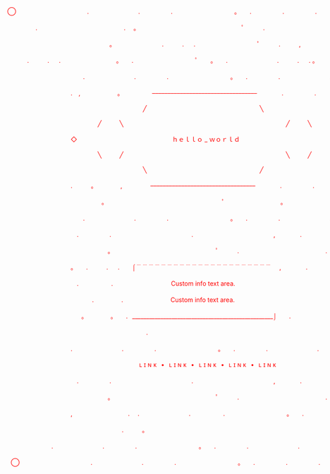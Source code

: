 <p style="white-space: pre; color: red; text-align: center; align: center;">
◯⠀⠀⠀⠀⠀⠀⠀⠀⠀⠀⠀⠀⠀　　.　　　　　　　　.　　　　　.　　　　　　　　　　。　　.　　　　　.　　　　　.　　⠀　　　　　　◯<br/>
  　　　　.　　　　　　　　　　　　　　.  ⠀。　　　　　　　　　　　　　　　　　ﾟ　　　.　　　　　　　　　　　　　　.           <br/>
⠀⠀⠀⠀⠀⠀⠀⠀⠀⠀⠀⠀⠀⠀ 　　　　　　。　　　　　　　　.　　　.　  .　　　　　　　　　　ﾟ　　　.　　　,　　　　　　　　,  　　　.   <br/>
⠀⠀⠀　.　　　.　  .　　　　　　　　　。　　.　　　　　　　　　　ﾟ　　。　　.　　　　　　　　.　　　.　  . 。                 <br/>
⠀⠀⠀⠀⠀⠀⠀⠀⠀⠀⠀⠀⠀⠀　　.　　　　　　　　.　　　　　.　　　　　　　　　　。　　.　　　　　.　　　　　　　　.<br/>
⠀⠀⠀⠀⠀⠀⠀⠀⠀⠀⠀⠀⠀⠀.　,　　　　　　。　　　　    ––––––––––––––––––––––––––––––––––　　　　.　　　　　.　　<br/>
⠀⠀⠀⠀⠀⠀⠀⠀⠀⠀⠀⠀⠀⠀⠀⠀⠀⠀⠀⠀⠀⠀⠀⠀⠀⠀⠀⠀⠀⠀╱⠀⠀⠀⠀⠀⠀⠀⠀⠀⠀⠀⠀⠀⠀⠀⠀⠀⠀⠀⠀⠀⠀⠀⠀⠀╲<br/>
⠀⠀⠀⠀⠀⠀⠀⠀⠀⠀⠀⠀⠀⠀⠀⠀⠀⠀⠀⠀╱⠀⠀⠀⠀╲⠀⠀⠀⠀⠀⠀⠀⠀⠀⠀⠀⠀⠀⠀⠀⠀⠀⠀⠀⠀⠀⠀⠀⠀⠀⠀⠀⠀⠀⠀⠀⠀⠀⠀⠀⠀╱⠀⠀⠀⠀╲<br/>
⠀⠀⠀⠀⠀⠀⠀⠀⠀⠀⠀⠀⠀⠀◇⠀⠀⠀⠀⠀⠀⠀⠀⠀⠀⠀⠀⠀⠀⠀⠀⠀⠀⠀⠀⠀ｈｅｌｌｏ _ ｗｏｒｌｄ⠀⠀⠀⠀⠀⠀⠀⠀⠀⠀⠀⠀⠀⠀⠀⠀⠀⠀⠀⠀⠀◇<br/>
⠀⠀⠀⠀⠀⠀⠀⠀⠀⠀⠀⠀⠀⠀⠀⠀⠀⠀⠀⠀╲⠀⠀⠀⠀╱⠀⠀⠀⠀⠀⠀⠀⠀⠀⠀⠀⠀⠀⠀⠀⠀⠀⠀⠀⠀⠀⠀⠀⠀⠀⠀⠀⠀⠀⠀⠀⠀⠀⠀⠀⠀╲⠀⠀⠀⠀╱<br/>
⠀⠀⠀⠀⠀⠀⠀⠀⠀⠀⠀⠀⠀⠀⠀⠀⠀⠀⠀⠀⠀⠀⠀⠀⠀⠀⠀⠀⠀⠀╲⠀⠀⠀⠀⠀⠀⠀⠀⠀⠀⠀⠀⠀⠀⠀⠀⠀⠀⠀⠀⠀⠀⠀⠀⠀╱<br/>
⠀⠀⠀⠀⠀⠀⠀⠀⠀⠀⠀⠀⠀⠀.　　　。　　　 　,　　　　  ––––––––––––––––––––––––––––––––––　　　　.　　　　　.　　<br/>
⠀⠀⠀⠀⠀⠀⠀⠀⠀⠀⠀⠀⠀⠀　　　　　。　　　　　　　　　　　　　　　　　　　ﾟ　　　　　　　　　。<br/>
⠀⠀⠀⠀⠀⠀⠀⠀⠀⠀⠀⠀⠀⠀　　.　　　　　　　　.　　　　　.　　　　　　　　　　。　　.　　　　　.　　　　　　　　.<br/>
⠀⠀⠀⠀⠀⠀⠀⠀⠀⠀⠀⠀⠀⠀　.　　　　　.　　　　　　　　　　　　　.　　　　　　　　　　　　　,　　　　.<br/>
⠀⠀⠀⠀⠀⠀⠀⠀⠀⠀⠀⠀⠀⠀　　　　　　。　　　　　　　　　　　　　　　　　ﾟ　　　.　　　　　　　　　　　　　　.<br/>
⠀⠀⠀⠀⠀⠀⠀⠀⠀⠀⠀⠀⠀⠀。　　.　　　.　  .　　⌠﹉﹉﹉﹉﹉﹉﹉﹉﹉﹉﹉﹉﹉﹉﹉﹉﹉﹉﹉﹉﹉﹉ 　,　　　　.<br/>
⠀⠀⠀⠀⠀⠀⠀⠀⠀⠀⠀⠀⠀⠀　.　　　　　 .　　　　⠀⠀⠀⠀⠀⠀⠀ Custom info text area.<br/>
⠀⠀⠀⠀⠀⠀⠀⠀⠀⠀⠀⠀⠀⠀　⠀⠀　.　　⠀⠀　.　　⠀⠀⠀⠀ ⠀⠀⠀ Custom info text area.<br/>
⠀⠀⠀⠀⠀⠀⠀⠀⠀⠀⠀⠀⠀⠀⠀　。⠀　　　。　　.⠀__________________________________________________⌡　　.　<br/>
⠀⠀⠀⠀⠀⠀⠀⠀⠀⠀⠀⠀⠀⠀.　<br/>
⠀⠀⠀⠀⠀⠀⠀⠀⠀⠀⠀⠀⠀⠀.　　　　　　　　.　　　　　.　　　　　　　　　　。　　.　　　　　.　　　　　　　　.<br/>
⠀⠀⠀⠀⠀⠀⠀⠀⠀⠀⠀⠀⠀⠀⠀⠀⠀⠀ ⠀⠀⠀⠀ ⠀⠀⠀⠀ ⠀⠀ʟ ɪ ɴ ᴋ⠀•⠀ʟ ɪ ɴ ᴋ⠀•⠀ʟ ɪ ɴ ᴋ⠀•⠀ʟ ɪ ɴ ᴋ⠀•⠀ʟ ɪ ɴ ᴋ<br/>
⠀⠀⠀⠀⠀⠀⠀⠀⠀⠀⠀⠀⠀⠀　.　　　　　.　　　　　　　　　　　　　.　　　　　　　　　　　　　,　　　　.<br/>
⠀⠀⠀⠀⠀⠀⠀⠀⠀⠀⠀⠀⠀⠀　　　　　　。　　　　　　　　　　　　　　　　　ﾟ　　　.　　　　　　　　　　　　　　.<br/>
⠀⠀⠀⠀⠀⠀⠀⠀⠀⠀⠀⠀⠀⠀,　　　　　　　　　.　 .　　　　　　　　. 　　　　　.　　　　　　　　　　。　　.　<br/>
⠀⠀⠀⠀⠀⠀⠀⠀⠀⠀⠀⠀⠀⠀　　　　　.　　　。　　　　　　　　 　 ‍ ‍ ‍ ‍<br/>
⠀⠀⠀⠀⠀⠀⠀　　.　　　　　　　　.　　　　　.　　　　　　　　　　。　　.　　　　　.　　　　　　　　.<br/>
  ◯⠀⠀⠀⠀⠀⠀⠀⠀⠀⠀⠀⠀⠀　　.　　　　　　　　.　　　　　.　　　　　　　　　　。　　.　　　　　.　　　　　.　　⠀　　　　　　◯<br/>
</p>
